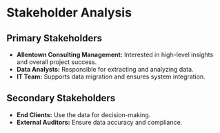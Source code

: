 # Stakeholder Analysis

## Primary Stakeholders
- **Allentown Consulting Management:** Interested in high-level insights and overall project success.
- **Data Analysts:** Responsible for extracting and analyzing data.
- **IT Team:** Supports data migration and ensures system integration.

## Secondary Stakeholders
- **End Clients:** Use the data for decision-making.
- **External Auditors:** Ensure data accuracy and compliance.
